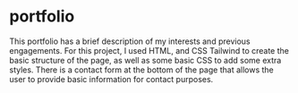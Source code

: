 # portfolio
This portfolio has a brief description of my interests and previous engagements. For this project, I used HTML, and CSS Tailwind to create the basic structure of the page, as well as some basic CSS to add some extra styles. There is a contact form at the bottom of the page that allows the user to provide basic information for contact purposes.
